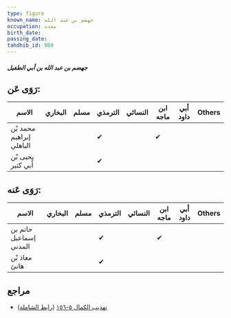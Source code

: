 ```yaml
---
type: figure
known_name: جهضم بن عبد الله
occupation: محدث
birth_date:
passing_date:
tahdhib_id: 980
---
```

##### جهضم بن عبد الله بن أبي الطفيل

## رَوَى عَن:
| الاسم                    | البخاري | مسلم | الترمذي | النسائي | ابن ماجه | أبي داود | Others |
| ------------------------ | ------- | ---- | ------- | ------- | -------- | -------- | ------ |
| محمد بْن إبراهيم الباهلي |         |      | ✔       |         | ✔        |          |        |
| يحيى بْن أَبي كثير       |         |      | ✔       |         |          |          |        |
## رَوَى عَنه:
| الاسم                  | البخاري | مسلم | الترمذي | النسائي | ابن ماجه | أبي داود | Others |
| ---------------------- | ------- | ---- | ------- | ------- | -------- | -------- | ------ |
| حاتم بن إسماعيل المدني |         |      | ✔       |         | ✔        |          |        |
| معاذ بْن هانئ          |         |      | ✔       |         |          |          |        |
## مراجع
- [تهذيب الكمال ٥-١٥٦](obsidian://open?vault=Tahdhib-al-Kamal&file=Figures/٩٨٠-جهضم%20بن%20عبد%20الله%20بن%20أبي%20الطفيل) ([رابط الشاملة](https://shamela.ws/book/3722/2234))